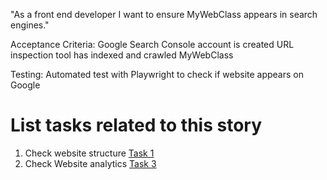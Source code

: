 "As a front end developer I want to ensure MyWebClass appears in search engines."

Acceptance Criteria: Google Search Console account is created
URL inspection tool has indexed and crawled MyWebClass

Testing: Automated test with Playwright to check if website appears on Google


# List tasks related to this story
1. Check website structure [Task 1](Tasks/WebsiteCreateTasks1.md)
2. Check Website analytics [Task 3](Tasks/WebsiteCreateTasks3.md)